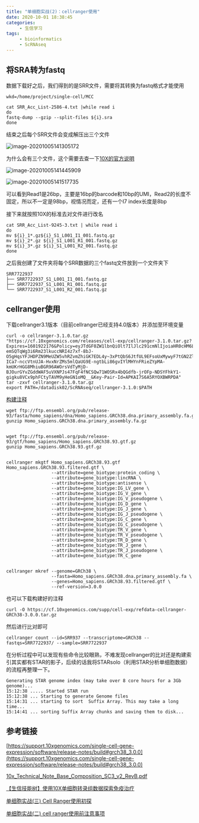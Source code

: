 ```yaml
---
title: "单细胞实战(2)：cellranger使用"
date: 2020-10-01 18:38:45
categories:
     - 生信学习
tags:
     - bioinformatics
     - ScRNAseq
---
```


## 将SRA转为fastq

数据下载好之后，我们得到的是SRR文件，需要将其转换为fastq格式才能使用

```
wkd=/home/project/single-cell/MCC

cat SRR_Acc_List-2586-4.txt |while read i
do
fastq-dump --gzip --split-files ${i}.sra
done
```

结束之后每个SRR文件会变成解压出三个文件

![image-20201005141305172](/img/posts/2020.10.1/image-20201005141305172.png)

为什么会有三个文件，这个需要去查一下[10X的官方说明](https://assets.ctfassets.net/an68im79xiti/1CnKSfa7taoQwIEe0WaA4m/8635b2c9ee86c022e731b6fb2e13fed2/CG000080_10x_Technical_Note_Base_Composition_SC3_v2_RevB.pdf)

![image-20201005141445909](/img/posts/2020.10.1/image-20201005141445909.png)

![image-20201005141517735](/img/posts/2020.10.1/image-20201005141517735.png)

可以看到Read1是26bp，主要是16bp的barcode和10bp的UMI，Read2的长度不固定，所以不一定是98bp，视情况而定，还有一个I7 index长度是8bp

接下来就按照10X的标准去对文件进行改名

```
cat SRR_Acc_List-9245-3.txt | while read i
do
mv ${i}_1*.gz${i}_S1_L001_I1_001.fastq.gz
mv ${i}_2*.gz ${i}_S1_L001_R1_001.fastq.gz
mv ${i}_3*.gz ${i}_S1_L001_R2_001.fastq.gz
done
```

之后我创建了文件夹将每个SRR数据的三个fastq文件放到一个文件夹下

```
SRR7722937
├── SRR7722937_S1_L001_I1_001.fastq.gz
├── SRR7722937_S1_L001_R1_001.fastq.gz
└── SRR7722937_S1_L001_R2_001.fastq.gz

```

## cellranger使用

下载cellranger3.1版本（目前cellranger已经支持4.0版本）并添加至环境变量



```
curl -o cellranger-3.1.0.tar.gz "https://cf.10xgenomics.com/releases/cell-exp/cellranger-3.1.0.tar.gz?Expires=1601922176&Policy=eyJTdGF0ZW1lbnQiOlt7IlJlc291cmNlIjoiaHR0cHM6Ly9jZi4xMHhnZW5vbWljcy5jb20vcmVsZWFzZXMvY2VsbC1leHAvY2VsbHJhbmdlci0zLjEuMC50YXIuZ3oiLCJDb25kaXRpb24iOnsiRGF0ZUxlc3NUaGFuIjp7IkFXUzpFcG9jaFRpbWUiOjE2MDE5MjIxNzZ9fX1dfQ__&Signature=mCC-emSQTqWg3i6Rm23lkuccNRI4z7xf-8bJ-O5gHqsYFJHDPZN9MeUZW5vhRZvmZhiGK7EDL4y~3xPtQbS6JtfUL9EFsoUxMywyF7tGN2ZlU2pbb2EVpmhKjmDWPVmvurDb~ZlHVYZCYcOc6gEHVtFRre-ICa7-nccVtnUJA-HvxNrZMs5mlQaUG9E-ngtbLi86gvIYlMHYnFRieZYpMA-kmUKrHGG8MhiuBGR96AWOrsVdTyMjD-BJOurGYvZGddWAF5uVXNPJs47FqF4fNCSQw71WOSRx4bQGdfb-jrOFp-NDSYFhkY1-gigku8VCx9phFCtyTAVM9yHeGN1oMQ__&Key-Pair-Id=APKAI7S6A5RYOXBWRPDA"
tar -zxvf cellranger-3.1.0.tar.gz
export PATH=/datadisk02/ScRNAseq/cellranger-3.1.0:$PATH
```

[构建注释](https://support.10xgenomics.com/single-cell-gene-expression/software/release-notes/build#grch38_3.0.0)

```
wget ftp://ftp.ensembl.org/pub/release-93/fasta/homo_sapiens/dna/Homo_sapiens.GRCh38.dna.primary_assembly.fa.gz
gunzip Homo_sapiens.GRCh38.dna.primary_assembly.fa.gz


wget ftp://ftp.ensembl.org/pub/release-93/gtf/homo_sapiens/Homo_sapiens.GRCh38.93.gtf.gz
gunzip Homo_sapiens.GRCh38.93.gtf.gz


cellranger mkgtf Homo_sapiens.GRCh38.93.gtf Homo_sapiens.GRCh38.93.filtered.gtf \
                 --attribute=gene_biotype:protein_coding \
                 --attribute=gene_biotype:lincRNA \
                 --attribute=gene_biotype:antisense \
                 --attribute=gene_biotype:IG_LV_gene \
                 --attribute=gene_biotype:IG_V_gene \
                 --attribute=gene_biotype:IG_V_pseudogene \
                 --attribute=gene_biotype:IG_D_gene \
                 --attribute=gene_biotype:IG_J_gene \
                 --attribute=gene_biotype:IG_J_pseudogene \
                 --attribute=gene_biotype:IG_C_gene \
                 --attribute=gene_biotype:IG_C_pseudogene \
                 --attribute=gene_biotype:TR_V_gene \
                 --attribute=gene_biotype:TR_V_pseudogene \
                 --attribute=gene_biotype:TR_D_gene \
                 --attribute=gene_biotype:TR_J_gene \
                 --attribute=gene_biotype:TR_J_pseudogene \
                 --attribute=gene_biotype:TR_C_gene


cellranger mkref --genome=GRCh38 \
                 --fasta=Homo_sapiens.GRCh38.dna.primary_assembly.fa \
                 --genes=Homo_sapiens.GRCh38.93.filtered.gtf \
                 --ref-version=3.0.0

```

也可以下载构建好的注释

```
curl -O https://cf.10xgenomics.com/supp/cell-exp/refdata-cellranger-GRCh38-3.0.0.tar.gz
```

然后进行比对即可

```
cellranger count --id=SRR937 --transcriptome=GRCh38 --fastqs=SRR7722937/ --sample=SRR7722937
```



在分析过程中可以发现有些命令比较眼熟，不难发现cellranger的比对还是构建索引其实都有STAR的影子，后续的话我将STARsolo（利用STAR分析单细胞数据）的流程再整理一下。

```
Generating STAR genome index (may take over 8 core hours for a 3Gb genome)...
15:12:38 ..... Started STAR run
15:12:38 ... Starting to generate Genome files
15:14:31 ... starting to sort  Suffix Array. This may take a long time...
15:14:41 ... sorting Suffix Array chunks and saving them to disk...
```



## 参考链接

[https://support.10xgenomics.com/single-cell-gene-expression/software/release-notes/build#grch38_3.0.0](https://support.10xgenomics.com/single-cell-gene-expression/software/release-notes/build#grch38_3.0.0)

[10x_Technical_Note_Base_Composition_SC3_v2_RevB.pdf](https://assets.ctfassets.net/an68im79xiti/1CnKSfa7taoQwIEe0WaA4m/8635b2c9ee86c022e731b6fb2e13fed2/CG000080_10x_Technical_Note_Base_Composition_SC3_v2_RevB.pdf)

[【生信技能树】使用10X单细胞转录组数据探索免疫治疗](https://www.bilibili.com/video/BV1xD4y1S74P)

[单细胞实战(三) Cell Ranger使用初探](https://mp.weixin.qq.com/s/6Jqu-20HasfHen6vRUSSBQ)

[单细胞实战(二) cell ranger使用前注意事项](https://mp.weixin.qq.com/s/fP8f4HboMM7m2Nd7AIljlg)
